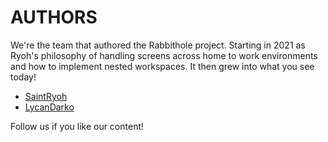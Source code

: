 # AUTHORS

We're the team that authored the Rabbithole project. Starting in 2021 as Ryoh's philosophy of handling screens across home to work environments and how to implement nested workspaces. It then grew into what you see today!

- [SaintRyoh](https://github.com/SaintRyoh)
- [LycanDarko](https://github.com/fenrirlycan)

Follow us if you like our content!

